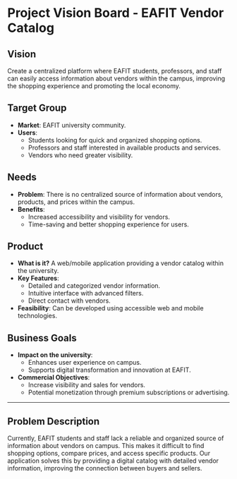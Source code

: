 # Project Vision Board - EAFIT Vendor Catalog

## Vision
Create a centralized platform where EAFIT students, professors, and staff can easily access information about vendors within the campus, improving the shopping experience and promoting the local economy.

## Target Group
- **Market**: EAFIT university community.
- **Users**:
  - Students looking for quick and organized shopping options.
  - Professors and staff interested in available products and services.
  - Vendors who need greater visibility.

## Needs
- **Problem**: There is no centralized source of information about vendors, products, and prices within the campus.
- **Benefits**:
  - Increased accessibility and visibility for vendors.
  - Time-saving and better shopping experience for users.

## Product
- **What is it?** A web/mobile application providing a vendor catalog within the university.
- **Key Features**:
  - Detailed and categorized vendor information.
  - Intuitive interface with advanced filters.
  - Direct contact with vendors.
- **Feasibility**: Can be developed using accessible web and mobile technologies.

## Business Goals
- **Impact on the university**:
  - Enhances user experience on campus.
  - Supports digital transformation and innovation at EAFIT.
- **Commercial Objectives**:
  - Increase visibility and sales for vendors.
  - Potential monetization through premium subscriptions or advertising.

---

## Problem Description
Currently, EAFIT students and staff lack a reliable and organized source of information about vendors on campus. This makes it difficult to find shopping options, compare prices, and access specific products. Our application solves this by providing a digital catalog with detailed vendor information, improving the connection between buyers and sellers.
